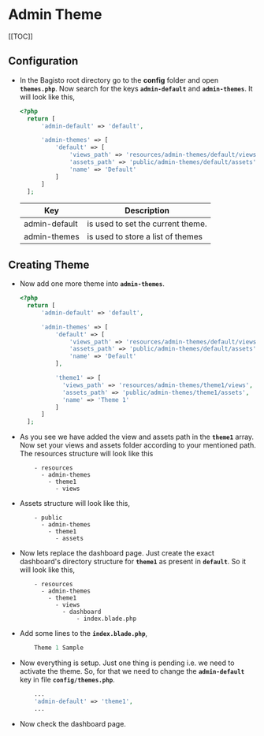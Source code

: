 # Admin Theme

[[TOC]]

## Configuration

- In the Bagisto root directory go to the **config** folder and open **`themes.php`**. Now search for the keys **`admin-default`** and **`admin-themes`**. It will look like this,

  ```php
  <?php
    return [
        'admin-default' => 'default',

        'admin-themes' => [
            'default' => [
                'views_path' => 'resources/admin-themes/default/views',
                'assets_path' => 'public/admin-themes/default/assets',
                'name' => 'Default'
            ]
        ]
    ];
  ```

  | Key | Description|
  | --- | ---------- |
  | admin-default | is used to set the current theme. |
  | admin-themes | is used to store a list of themes |

## Creating Theme

- Now add one more theme into **`admin-themes`**.

  ```php
  <?php
    return [
        'admin-default' => 'default',

        'admin-themes' => [
            'default' => [
                'views_path' => 'resources/admin-themes/default/views',
                'assets_path' => 'public/admin-themes/default/assets',
                'name' => 'Default'
            ],

            'theme1' => [
              'views_path' => 'resources/admin-themes/theme1/views',
              'assets_path' => 'public/admin-themes/theme1/assets',
              'name' => 'Theme 1'
            ]
        ]
    ];
  ```

- As you see we have added the view and assets path in the **`theme1`** array. Now set your views and assets folder according to your mentioned path. The resources structure will look like this

  ~~~
      - resources
        - admin-themes
          - theme1
            - views
  ~~~

- Assets structure will look like this,

  ~~~
      - public
        - admin-themes
          - theme1
            - assets
  ~~~

- Now lets replace the dashboard page. Just create the exact dashboard's directory structure for **`theme1`** as present in **`default`**. So it will look like this,

  ~~~
      - resources
        - admin-themes
          - theme1
            - views
              - dashboard
                  - index.blade.php
  ~~~

- Add some lines to the **`index.blade.php`**,

  ~~~php
      Theme 1 Sample
  ~~~

- Now everything is setup. Just one thing is pending i.e. we need to activate the theme. So, for that we need to change the **`admin-default`** key in file **`config/themes.php`**.

  ~~~php
      ...
      'admin-default' => 'theme1',
      ...
  ~~~

- Now check the dashboard page.
